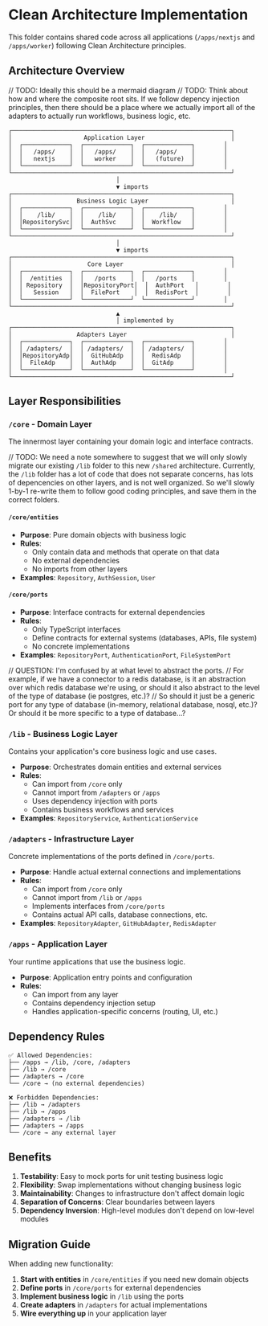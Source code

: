 # Clean Architecture Implementation

This folder contains shared code across all applications (`/apps/nextjs` and `/apps/worker`) following Clean Architecture principles.

## Architecture Overview

// TODO: Ideally this should be a mermaid diagram
// TODO: Think about how and where the composite root sits. If we follow depency injection principles, then there should be a place where we actually import all of the adapters to actually run workflows, business logic, etc.

```
┌─────────────────────────────────────────────────────────────┐
│                    Application Layer                        │
│  ┌─────────────┐  ┌─────────────┐  ┌─────────────┐        │
│  │   /apps/    │  │   /apps/    │  │   /apps/    │        │
│  │   nextjs    │  │   worker    │  │   (future)  │        │
│  └─────────────┘  └─────────────┘  └─────────────┘        │
└─────────────────────────────────────────────────────────────┘
                              │
                              ▼ imports
┌─────────────────────────────────────────────────────────────┐
│                  Business Logic Layer                       │
│  ┌─────────────┐  ┌─────────────┐  ┌─────────────┐        │
│  │    /lib/    │  │    /lib/    │  │    /lib/    │        │
│  │RepositorySvc│  │  AuthSvc    │  │  Workflow   │        │
│  └─────────────┘  └─────────────┘  └─────────────┘        │
└─────────────────────────────────────────────────────────────┘
                              │
                              ▼ imports
┌─────────────────────────────────────────────────────────────┐
│                     Core Layer                              │
│  ┌─────────────┐  ┌─────────────┐  ┌─────────────┐        │
│  │  /entities  │  │   /ports    │  │   /ports    │        │
│  │ Repository  │  │RepositoryPort│  │  AuthPort   │        │
│  │   Session   │  │  FilePort    │  │  RedisPort  │        │
│  └─────────────┘  └─────────────┘  └─────────────┘        │
└─────────────────────────────────────────────────────────────┘
                              ▲
                              │ implemented by
┌─────────────────────────────────────────────────────────────┐
│                  Adapters Layer                             │
│  ┌─────────────┐  ┌─────────────┐  ┌─────────────┐        │
│  │ /adapters/  │  │ /adapters/  │  │ /adapters/  │        │
│  │RepositoryAdp│  │  GitHubAdp  │  │  RedisAdp   │        │
│  │  FileAdp    │  │  AuthAdp    │  │  GitAdp     │        │
│  └─────────────┘  └─────────────┘  └─────────────┘        │
└─────────────────────────────────────────────────────────────┘
```

## Layer Responsibilities

### `/core` - Domain Layer

The innermost layer containing your domain logic and interface contracts.

// TODO: We need a note somewhere to suggest that we will only slowly migrate our existing `/lib` folder to this new `/shared` architecture. Currently, the `/lib` folder has a lot of code that does not separate concerns, has lots of depencencies on other layers, and is not well organized. So we'll slowly 1-by-1 re-write them to follow good coding principles, and save them in the correct folders.

#### `/core/entities`

- **Purpose**: Pure domain objects with business logic
- **Rules**:
  - Only contain data and methods that operate on that data
  - No external dependencies
  - No imports from other layers
- **Examples**: `Repository`, `AuthSession`, `User`

#### `/core/ports`

- **Purpose**: Interface contracts for external dependencies
- **Rules**:
  - Only TypeScript interfaces
  - Define contracts for external systems (databases, APIs, file system)
  - No concrete implementations
- **Examples**: `RepositoryPort`, `AuthenticationPort`, `FileSystemPort`

// QUESTION: I'm confused by at what level to abstract the ports.
// For example, if we have a connector to a redis database, is it an abstraction over which redis database we're using, or should it also abstract to the level of the type of database (ie postgres, etc.)?
// So should it just be a generic port for any type of database (in-memory, relational database, nosql, etc.)? Or should it be more specific to a type of database...?

### `/lib` - Business Logic Layer

Contains your application's core business logic and use cases.

- **Purpose**: Orchestrates domain entities and external services
- **Rules**:
  - Can import from `/core` only
  - Cannot import from `/adapters` or `/apps`
  - Uses dependency injection with ports
  - Contains business workflows and services
- **Examples**: `RepositoryService`, `AuthenticationService`

### `/adapters` - Infrastructure Layer

Concrete implementations of the ports defined in `/core/ports`.

- **Purpose**: Handle actual external connections and implementations
- **Rules**:
  - Can import from `/core` only
  - Cannot import from `/lib` or `/apps`
  - Implements interfaces from `/core/ports`
  - Contains actual API calls, database connections, etc.
- **Examples**: `RepositoryAdapter`, `GitHubAdapter`, `RedisAdapter`

### `/apps` - Application Layer

Your runtime applications that use the business logic.

- **Purpose**: Application entry points and configuration
- **Rules**:
  - Can import from any layer
  - Contains dependency injection setup
  - Handles application-specific concerns (routing, UI, etc.)

## Dependency Rules

```
✅ Allowed Dependencies:
├── /apps → /lib, /core, /adapters
├── /lib → /core
├── /adapters → /core
└── /core → (no external dependencies)

❌ Forbidden Dependencies:
├── /lib → /adapters
├── /lib → /apps
├── /adapters → /lib
├── /adapters → /apps
└── /core → any external layer
```

## Benefits

1. **Testability**: Easy to mock ports for unit testing business logic
2. **Flexibility**: Swap implementations without changing business logic
3. **Maintainability**: Changes to infrastructure don't affect domain logic
4. **Separation of Concerns**: Clear boundaries between layers
5. **Dependency Inversion**: High-level modules don't depend on low-level modules

## Migration Guide

When adding new functionality:

1. **Start with entities** in `/core/entities` if you need new domain objects
2. **Define ports** in `/core/ports` for external dependencies
3. **Implement business logic** in `/lib` using the ports
4. **Create adapters** in `/adapters` for actual implementations
5. **Wire everything up** in your application layer
